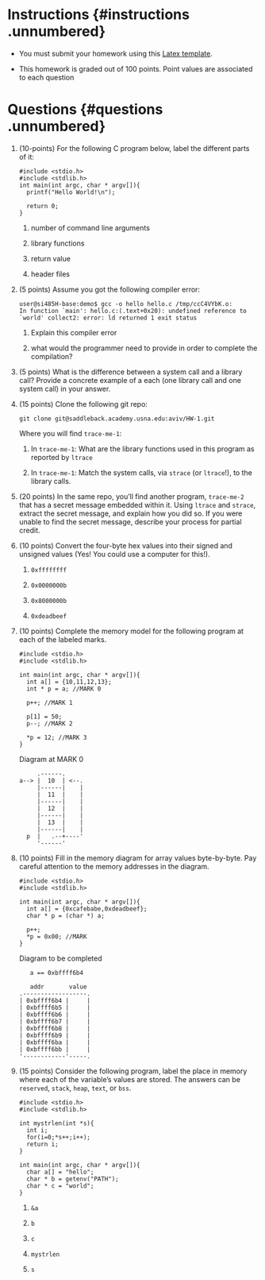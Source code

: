 # Instructions {#instructions .unnumbered}

-   You must submit your homework using this [Latex template](templates/hw_03.tex).

-   This homework is graded out of 100 points. Point values are
    associated to each question

# Questions {#questions .unnumbered}

1.  (10-points) For the following C program below, label the different
    parts of it:

        #include <stdio.h>
        #include <stdlib.h>
        int main(int argc, char * argv[]){
          printf("Hello World!\n");

          return 0;
        }

    1.  number of command line arguments

    2.  library functions

    3.  return value

    4.  header files

2.  (5 points) Assume you got the following compiler error:

        user@si485H-base:demo$ gcc -o hello hello.c /tmp/ccC4VYbK.o:
        In function `main': hello.c:(.text+0x20): undefined reference to `world' collect2: error: ld returned 1 exit status

    1.  Explain this compiler error

    2.  what would the programmer need to provide in order to complete
        the compilation?

3.  (5 points) What is the difference between a system call and a
    library call? Provide a concrete example of a each (one library call
    and one system call) in your answer.

4.  (15 points) Clone the following git repo:

        git clone git@saddleback.academy.usna.edu:aviv/HW-1.git

    Where you will find `trace-me-1`:

    1.  In `trace-me-1`: What are the library functions used in this
        program as reported by `ltrace`

    2.  In `trace-me-1`: Match the system calls, via `strace` (or
        `ltrace`!), to the library calls.

5.  (20 points) In the same repo, you’ll find another program,
    `trace-me-2` that has a secret message embedded within it. Using
    `ltrace` and `strace`, extract the secret message, and explain how
    you did so. If you were unable to find the secret message, describe
    your process for partial credit.

6.  (10 points) Convert the four-byte hex values into their signed and
    unsigned values (Yes! You could use a computer for this!).

    1.  `0xffffffff`

    2.  `0x0000000b`

    3.  `0x8000000b`

    4.  `0xdeadbeef`

7.  (10 points) Complete the memory model for the following program at
    each of the labeled marks.

        #include <stdio.h>
        #include <stdlib.h>

        int main(int argc, char * argv[]){
          int a[] = {10,11,12,13};
          int * p = a; //MARK 0

          p++; //MARK 1

          p[1] = 50;
          p--; //MARK 2

          *p = 12; //MARK 3
        }

    Diagram at MARK 0

             .------.
        a--> |  10  | <--.
             |------|    |
             |  11  |    |
             |------|    |
             |  12  |    |
             |------|    |
             |  13  |    | 
             |------|    | 
          p  |   .--+----'         
             '------'

8.  (10 points) Fill in the memory diagram for array values
    byte-by-byte. Pay careful attention to the memory addresses in the
    diagram.

        #include <stdio.h>
        #include <stdlib.h>

        int main(int argc, char * argv[]){
          int a[] = {0xcafebabe,0xdeadbeef};
          char * p = (char *) a;

          p++;
          *p = 0x00; //MARK
        }

    Diagram to be completed


           a == 0xbffff6b4

           addr       value
        .------------------.
        | 0xbffff6b4 |     |
        | 0xbffff6b5 |     |
        | 0xbffff6b6 |     |
        | 0xbffff6b7 |     |
        | 0xbffff6b8 |     |
        | 0xbffff6b9 |     |
        | 0xbffff6ba |     |
        | 0xbffff6bb |     |
        '------------'-----. 

9.  (15 points) Consider the following program, label the place in
    memory where each of the variable’s values are stored. The answers
    can be `reserved`, `stack`, `heap`, `text`, or `bss`.

        #include <stdio.h>
        #include <stdlib.h>

        int mystrlen(int *s){
          int i;
          for(i=0;*s++;i++);
          return i;
        }

        int main(int argc, char * argv[]){
          char a[] = "hello";
          char * b = getenv("PATH");
          char * c = "world";
        }

    1.  `&a`

    2.  `b`

    3.  `c`

    4.  `mystrlen`

    5.  `s`


